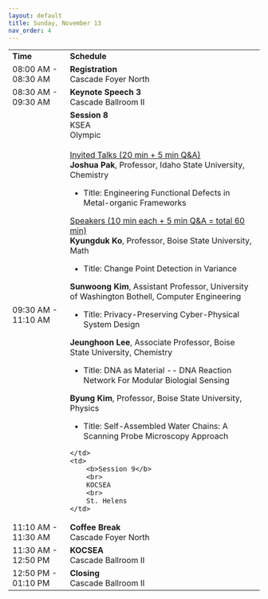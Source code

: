 ```yaml
---
layout: default
title: Sunday, November 13
nav_order: 4
---
```


<table>
  <tr>
    <td><b>Time</b></td>
    <td colspan="2"><b>Schedule</b></td>   
  </tr>
  <tr>
    <td>08:00 AM - 08:30 AM</td>
    <td colspan="2">
        <b>Registration</b>
        <br>
        Cascade Foyer North
    </td>
  </tr>
  <tr>
    <td>08:30 AM - 09:30 AM</td>
    <td colspan="2">
        <b>Keynote Speech 3</b>
        <br>
        Cascade Ballroom II
    </td>
  </tr>
  <tr>
    <td>09:30 AM - 11:10 AM</td>
    <td>
        <b>Session 8</b>
        <br>
        KSEA
        <br>
        Olympic
        <br>
        <br>
        <u>Invited Talks (20 min + 5 min Q&A)</u>
        <br>
        <b>Joshua Pak</b>, Professor, Idaho State University, Chemistry
        <ul><li>Title: Engineering Functional Defects in Metal-organic Frameworks</li></ul>
        <u>Speakers (10 min each + 5 min Q&A = total 60 min)</u>
        <br>
        <b>Kyungduk Ko</b>, Professor, Boise State University, Math
        <ul><li>Title: Change Point Detection in Variance</li></ul>
        <b>Sunwoong Kim</b>, Assistant Professor, University of Washington Bothell, Computer Engineering
        <ul><li>Title: Privacy-Preserving Cyber-Physical System Design</li></ul>
        <b>Jeunghoon Lee</b>, Associate Professor, Boise State University, Chemistry
        <ul><li>Title: DNA as Material -- DNA Reaction Network For Modular Biologial Sensing</li></ul>
        <b>Byung Kim</b>, Professor, Boise State University, Physics
        <ul><li>Title: Self-Assembled Water Chains: A Scanning Probe Microscopy Approach</li></ul>

    </td>
    <td>
        <b>Session 9</b>
        <br>
        KOCSEA
        <br>
        St. Helens
    </td>
  </tr>
  <tr>
    <td>11:10 AM - 11:30 AM</td>
    <td colspan="2">
        <b>Coffee Break</b>
        <br>
        Cascade Foyer North
    </td>
  </tr>
  <tr>
    <td>11:30 AM - 12:50 PM</td>
    <td colspan="2">
        <b>KOCSEA</b>
        <br>
        Cascade Ballroom II
    </td>
  </tr>
  <tr>
    <td>12:50 PM - 01:10 PM</td>
    <td colspan="2">
        <b>Closing</b>
        <br>
        Cascade Ballroom II
    </td>
  </tr>
</table>